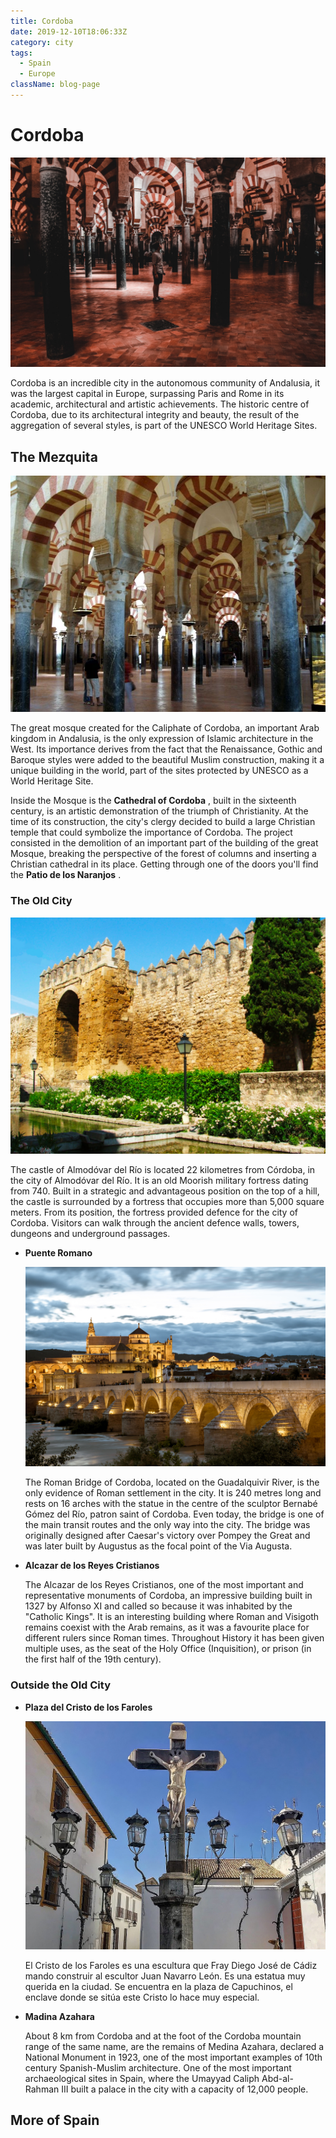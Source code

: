 ```yaml
---
title: Cordoba
date: 2019-12-10T18:06:33Z
category: city
tags:
  - Spain
  - Europe
className: blog-page
---
```


<StartWishToGo/>

# Cordoba <WishWidget country="ES" city="Cordoba" picture="https://wish-to-go.com/images/for-wish-to-go/spain/mezquita-cordoba-eliott-van-buggenhout-q4Je53Uscck-unsplash.jpg"></WishWidget>

![Cordoba - Photo by Eliott van Buggenhout](../../../images/travel/spain/mezquita-cordoba-eliott-van-buggenhout-q4Je53Uscck-unsplash.jpg)

Cordoba is an incredible city in the autonomous community of Andalusia, it was the largest capital in Europe, surpassing Paris and Rome in its academic, architectural and artistic achievements. The historic centre of Cordoba, due to its architectural integrity and beauty, the result of the aggregation of several styles, is part of the UNESCO World Heritage Sites.

## The Mezquita
<WishWidget country="ES" city="Cordoba" activity="The Mezquita" picture="https://wish-to-go.com/images/for-wish-to-go/spain/mezquita_arches_cordoba.jpg" label/>

![The famous arches of the Mezquita](../../../images/travel/spain/mezquita_arches_cordoba.jpg)

The great mosque created for the Caliphate of Cordoba, an important Arab kingdom in Andalusia, is the only expression of Islamic architecture in the West. Its importance derives from the fact that the Renaissance, Gothic and Baroque styles were added to the beautiful Muslim construction, making it a unique building in the world, part of the sites protected by UNESCO as a World Heritage Site.

Inside the Mosque is the **Cathedral of Cordoba** <WishWidget country="ES" city="Cordoba" activity="Cathedral"></WishWidget>, built in the sixteenth century, is an artistic demonstration of the triumph of Christianity. At the time of its construction, the city's clergy decided to build a large Christian temple that could symbolize the importance of Cordoba. The project consisted in the demolition of an important part of the building of the great Mosque, breaking the perspective of the forest of columns and inserting a Christian cathedral in its place. Getting through one of the doors you'll find the **Patio de los Naranjos** <WishWidget country="ES" city="Cordoba" activity="Patio de los Naranjos"></WishWidget>.

### The Old City
<WishWidget country="ES" city="Cordoba" activity="The Old City" picture="https://wish-to-go.com/images/for-wish-to-go/spain/citywall_cordoba.jpg" label/>

![The City Wall and Puerta de Almodóvar](../../../images/travel/spain/citywall_cordoba.jpg)

The castle of Almodóvar del Río is located 22 kilometres from Córdoba, in the city of Almodóvar del Río. It is an old Moorish military fortress dating from 740. Built in a strategic and advantageous position on the top of a hill, the castle is surrounded by a fortress that occupies more than 5,000 square meters. From its position, the fortress provided defence for the city of Cordoba. Visitors can walk through the ancient defence walls, towers, dungeons and underground passages.

- **Puente Romano** <WishWidget country="ES" city="Cordoba" activity="Puente Romano" picture="https://wish-to-go.com/images/for-wish-to-go/spain/puente-romano-cordoba-saad-chaudhry-uYMyUKL1QSU-unsplash.jpg" label/>

	![Puente Romano - Photo by Saad Chaudhry](../../../images/travel/spain/puente-romano-cordoba-saad-chaudhry-uYMyUKL1QSU-unsplash.jpg)

	The Roman Bridge of Cordoba, located on the Guadalquivir River, is the only evidence of Roman settlement in the city. It is 240 metres long and rests on 16 arches with the statue in the centre of the sculptor Bernabé Gómez del Río, patron saint of Cordoba. Even today, the bridge is one of the main transit routes and the only way into the city. The bridge was originally designed after Caesar's victory over Pompey the Great and was later built by Augustus as the focal point of the Via Augusta.

- **Alcazar de los Reyes Cristianos** <WishWidget country="ES" city="Cordoba" activity="Alcazar de los Reyes Cristianos"></WishWidget>

	The Alcazar de los Reyes Cristianos, one of the most important and representative monuments of Cordoba, an impressive building built in 1327 by Alfonso XI and called so because it was inhabited by the "Catholic Kings". It is an interesting building where Roman and Visigoth remains coexist with the Arab remains, as it was a favourite place for different rulers since Roman times. Throughout History it has been given multiple uses, as the seat of the Holy Office (Inquisition), or prison (in the first half of the 19th century).

### Outside the Old City

- **Plaza del Cristo de los Faroles** <WishWidget country="ES" city="Cordoba" activity="Cristo de los faroles" picture="https://wish-to-go.com/images/for-wish-to-go/spain/cristo-faroles-cordoba.jpg"></WishWidget>

	![Cristo de los Faroles](../../../images/travel/spain/cristo-faroles-cordoba.jpg)

	El Cristo de los Faroles es una escultura que Fray Diego José de Cádiz mando construir al escultor Juan Navarro León. Es una estatua muy querida en la ciudad. Se encuentra en la plaza de Capuchinos, el enclave donde se sitúa este Cristo lo hace muy especial.

- **Madina Azahara** <WishWidget country="ES" city="Cordoba" activity="Medina Azahara"></WishWidget>

  About 8 km from Cordoba and at the foot of the Cordoba mountain range of the same name, are the remains of Medina Azahara, declared a National Monument in 1923, one of the most important examples of 10th century Spanish-Muslim architecture. One of the most important archaeological sites in Spain, where the Umayyad Caliph Abd-al-Rahman III built a palace in the city with a capacity of 12,000 people.

## More of Spain

<CustomCategoryEntries className="blog-entry-card more-of" category="city" tags="Spain"/>